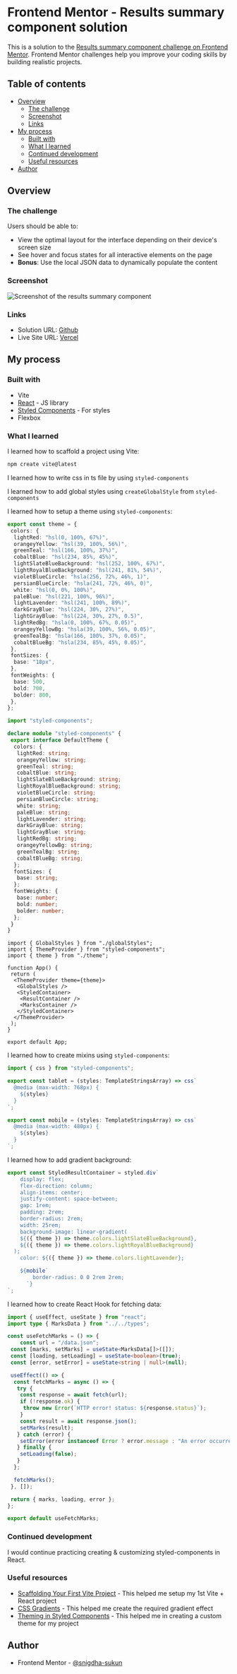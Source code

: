 # Frontend Mentor - Results summary component solution

This is a solution to the [Results summary component challenge on Frontend Mentor](https://www.frontendmentor.io/challenges/results-summary-component-CE_K6s0maV). Frontend Mentor challenges help you improve your coding skills by building realistic projects.

## Table of contents

- [Overview](#overview)
  - [The challenge](#the-challenge)
  - [Screenshot](#screenshot)
  - [Links](#links)
- [My process](#my-process)
  - [Built with](#built-with)
  - [What I learned](#what-i-learned)
  - [Continued development](#continued-development)
  - [Useful resources](#useful-resources)
- [Author](#author)

## Overview

### The challenge

Users should be able to:

- View the optimal layout for the interface depending on their device's screen size
- See hover and focus states for all interactive elements on the page
- **Bonus**: Use the local JSON data to dynamically populate the content

### Screenshot

![Screenshot of the results summary component](./screenshot.gif)

### Links

- Solution URL: [Github](https://github.com/snigdha-sukun/result-summary-react)
- Live Site URL: [Vercel](https://result-summary-react-beta.vercel.app)

## My process

### Built with

- Vite
- [React](https://reactjs.org/) - JS library
- [Styled Components](https://styled-components.com/) - For styles
- Flexbox

### What I learned

I learned how to scaffold a project using Vite:

```bash
npm create vite@latest
```

I learned how to write css in ts file by using `styled-components`

I learned how to add global styles using `createGlobalStyle` from `styled-components`

I learned how to setup a theme using `styled-components`:

```ts
export const theme = {
 colors: {
  lightRed: "hsl(0, 100%, 67%)",
  orangeyYellow: "hsl(39, 100%, 56%)",
  greenTeal: "hsl(166, 100%, 37%)",
  cobaltBlue: "hsl(234, 85%, 45%)",
  lightSlateBlueBackground: "hsl(252, 100%, 67%)",
  lightRoyalBlueBackground: "hsl(241, 81%, 54%)",
  violetBlueCircle: "hsla(256, 72%, 46%, 1)",
  persianBlueCircle: "hsla(241, 72%, 46%, 0)",
  white: "hsl(0, 0%, 100%)",
  paleBlue: "hsl(221, 100%, 96%)",
  lightLavender: "hsl(241, 100%, 89%)",
  darkGrayBlue: "hsl(224, 30%, 27%)",
  lightGrayBlue: "hsl(224, 30%, 27%, 0.5)",
  lightRedBg: "hsla(0, 100%, 67%, 0.05)",
  orangeyYellowBg: "hsla(39, 100%, 56%, 0.05)",
  greenTealBg: "hsla(166, 100%, 37%, 0.05)",
  cobaltBlueBg: "hsla(234, 85%, 45%, 0.05)",
 },
 fontSizes: {
  base: "18px",
 },
 fontWeights: {
  base: 500,
  bold: 700,
  bolder: 800,
 },
};
```

```ts
import "styled-components";

declare module "styled-components" {
 export interface DefaultTheme {
  colors: {
   lightRed: string;
   orangeyYellow: string;
   greenTeal: string;
   cobaltBlue: string;
   lightSlateBlueBackground: string;
   lightRoyalBlueBackground: string;
   violetBlueCircle: string;
   persianBlueCircle: string;
   white: string;
   paleBlue: string;
   lightLavender: string;
   darkGrayBlue: string;
   lightGrayBlue: string;
   lightRedBg: string;
   orangeyYellowBg: string;
   greenTealBg: string;
   cobaltBlueBg: string;
  };
  fontSizes: {
   base: string;
  };
  fontWeights: {
   base: number;
   bold: number;
   bolder: number;
  };
 }
}
```

```tsx
import { GlobalStyles } from "./globalStyles";
import { ThemeProvider } from "styled-components";
import { theme } from "./theme";

function App() {
 return (
  <ThemeProvider theme={theme}>
   <GlobalStyles />
   <StyledContainer>
    <ResultContainer />
    <MarksContainer />
   </StyledContainer>
  </ThemeProvider>
 );
}

export default App;
```

I learned how to create mixins using `styled-components`:

```ts
import { css } from "styled-components";

export const tablet = (styles: TemplateStringsArray) => css`
  @media (max-width: 768px) {
    ${styles}
  }
`;

export const mobile = (styles: TemplateStringsArray) => css`
  @media (max-width: 480px) {
    ${styles}
  }
`;
```

I learned how to add gradient background:

```ts
export const StyledResultContainer = styled.div`
    display: flex;
    flex-direction: column;
    align-items: center;
    justify-content: space-between;
    gap: 1rem;
    padding: 2rem;
    border-radius: 2rem;
    width: 25rem;
    background-image: linear-gradient(
    ${({ theme }) => theme.colors.lightSlateBlueBackground},
    ${({ theme }) => theme.colors.lightRoyalBlueBackground}
  );
    color: ${({ theme }) => theme.colors.lightLavender};

    ${mobile`
        border-radius: 0 0 2rem 2rem;
      `}
`;
```

I learned how to create React Hook for fetching data:

```ts
import { useEffect, useState } from "react";
import type { MarksData } from "../../types";

const useFetchMarks = () => {
    const url = "/data.json";
 const [marks, setMarks] = useState<MarksData[]>([]);
 const [loading, setLoading] = useState<boolean>(true);
 const [error, setError] = useState<string | null>(null);

 useEffect(() => {
  const fetchMarks = async () => {
   try {
    const response = await fetch(url);
    if (!response.ok) {
     throw new Error(`HTTP error! status: ${response.status}`);
    }
    const result = await response.json();
    setMarks(result);
   } catch (error) {
    setError(error instanceof Error ? error.message : "An error occurred");
   } finally {
    setLoading(false);
   }
  };

  fetchMarks();
 }, []);

 return { marks, loading, error };
};

export default useFetchMarks;
```

### Continued development

I would continue practicing creating & customizing styled-components in React.

### Useful resources

- [Scaffolding Your First Vite Project](https://vite.dev/guide/#scaffolding-your-first-vite-project) - This helped me setup my 1st Vite + React project
- [CSS Gradients](https://www.w3schools.com/css/css3_gradients.asp) - This helped me create the required gradient effect
- [Theming in Styled Components](https://styled-components.com/docs/advanced#theming) - This helped me in creating a custom theme for my project

## Author

- Frontend Mentor - [@snigdha-sukun](https://www.frontendmentor.io/profile/snigdha-sukun)
